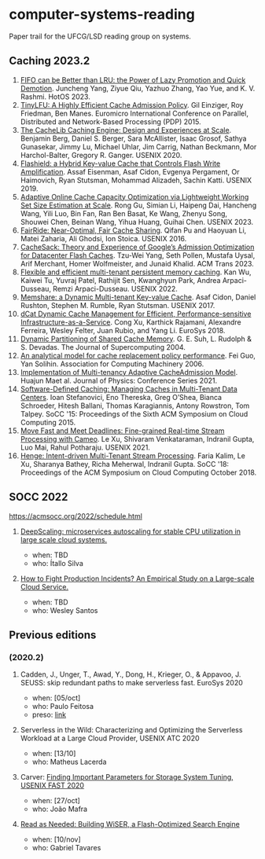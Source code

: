 # computer-systems-reading

Paper trail for the UFCG/LSD reading group on systems.

## Caching 2023.2

1. [FIFO can be Better than LRU: the Power of Lazy Promotion and Quick Demotion](https://dl.acm.org/doi/pdf/10.1145/3593856.3595887). Juncheng Yang, Ziyue Qiu, Yazhuo Zhang, Yao Yue, and K. V. Rashmi. HotOS 2023.
2. [TinyLFU: A Highly Efficient Cache Admission Policy](https://arxiv.org/pdf/1512.00727.pdf). Gil Einziger, Roy Friedman, Ben Manes. Euromicro International Conference on Parallel, Distributed and Network-Based Processing (PDP) 2015.
3. [The CacheLib Caching Engine: Design and Experiences at Scale](https://www.usenix.org/system/files/osdi20-berg.pdf). Benjamin Berg, Daniel S. Berger, Sara McAllister, Isaac Grosof, Sathya Gunasekar, Jimmy Lu, Michael Uhlar, Jim Carrig, Nathan Beckmann, Mor Harchol-Balter, Gregory R. Ganger. USENIX 2020.
4. [Flashield: a Hybrid Key-value Cache that Controls Flash Write Amplification](https://www.usenix.org/system/files/nsdi19-eisenman.pdf). Assaf Eisenman, Asaf Cidon, Evgenya Pergament, Or Haimovich, Ryan Stutsman, Mohammad Alizadeh, Sachin Katti. USENIX 2019.
5. [Adaptive Online Cache Capacity Optimization via Lightweight Working Set Size Estimation at Scale](https://www.usenix.org/system/files/atc23-gu.pdf). Rong Gu, Simian Li, Haipeng Dai, Hancheng Wang, Yili Luo, Bin Fan, Ran Ben Basat, Ke Wang, Zhenyu Song, Shouwei Chen, Beinan Wang, Yihua Huang, Guihai Chen. USENIX 2023.
6. [FairRide: Near-Optimal, Fair Cache Sharing](https://www.usenix.org/system/files/conference/nsdi16/nsdi16-paper-pu.pdf). Qifan Pu and Haoyuan Li, Matei Zaharia, Ali Ghodsi, Ion Stoica. USENIX 2016.
7. [CacheSack: Theory and Experience of Google’s Admission Optimization for Datacenter Flash Caches](https://dl.acm.org/doi/pdf/10.1145/3582014). Tzu-Wei Yang, Seth Pollen, Mustafa Uysal, Arif Merchant, Homer Wolfmeister, and Junaid Khalid. ACM Trans 2023.
8.  [Flexible and efficient multi-tenant persistent memory caching](https://www.usenix.org/system/files/fast22-wu.pdf). Kan Wu, Kaiwei Tu, Yuvraj Patel, Rathijit Sen, Kwanghyun Park, Andrea Arpaci-Dusseau, Remzi Arpaci-Dusseau. USENIX 2022.
9.  [Memshare: a Dynamic Multi-tenant Key-value Cache](https://www.usenix.org/system/files/conference/atc17/atc17-cidon.pdf). Asaf Cidon, Daniel Rushton, Stephen M. Rumble, Ryan Stutsman. USENIX 2017.
10. [dCat Dynamic Cache Management for Efficient, Performance-sensitive Infrastructure-as-a-Service](https://dl.acm.org/doi/pdf/10.1145/3190508.3190555). Cong Xu, Karthick Rajamani, Alexandre Ferreira, Wesley Felter, Juan Rubio, and Yang Li. EuroSys 2018.
11. [Dynamic Partitioning of Shared Cache Memory](https://link.springer.com/article/10.1023/B:SUPE.0000014800.27383.8f). G. E. Suh, L. Rudolph & S. Devadas. The Journal of Supercomputing 2004.
12. [An analytical model for cache replacement policy performance](https://dl.acm.org/doi/10.1145/1140103.1140304). Fei Guo, Yan Solihin. Association for Computing Machinery 2006.
13. [Implementation of Multi-tenancy Adaptive CacheAdmission Model](https://iopscience.iop.org/article/10.1088/1742-6596/2026/1/012045/pdf). Huajun Maet al. Journal of Physics: Conference Series 2021.
14. [Software-Defined Caching: Managing Caches in Multi-Tenant Data Centers](https://dl.acm.org/doi/10.1145/2806777.2806933). Ioan Stefanovici, Eno Thereska, Greg O’Shea, Bianca Schroeder, Hitesh Ballani, Thomas Karagiannis, Antony Rowstron, Tom Talpey. SoCC '15: Proceedings of the Sixth ACM Symposium on Cloud Computing 2015.
15. [Move Fast and Meet Deadlines: Fine-grained Real-time Stream Processing with Cameo](https://www.usenix.org/system/files/nsdi21-xu.pdf). Le Xu, Shivaram Venkataraman, Indranil Gupta, Luo Mai, Rahul Potharaju. USENIX 2021.
16. [Henge: Intent-driven Multi-Tenant Stream Processing](https://lexu1.web.engr.illinois.edu/files/henge-cr.pdf). Faria Kalim, Le Xu, Sharanya Bathey, Richa Meherwal, Indranil Gupta. SoCC '18: Proceedings of the ACM Symposium on Cloud Computing October 2018.

## SOCC 2022

https://acmsocc.org/2022/schedule.html

1. [DeepScaling: microservices autoscaling for stable CPU utilization in large scale cloud systems.](https://dl.acm.org/doi/pdf/10.1145/3542929.3563469)
    * when: TBD
    * who: Ítallo Silva

1. [How to Fight Production Incidents? An Empirical Study on a Large-scale Cloud Service.](https://dl.acm.org/doi/abs/10.1145/3542929.3563482)
    * when: TBD
    * who: Wesley Santos

## Previous editions

### (2020.2)

1. Cadden, J., Unger, T., Awad, Y., Dong, H., Krieger, O., & Appavoo, J. SEUSS: skip redundant paths to make serverless fast. EuroSys 2020
    * when: [05/oct]
    * who: Paulo Feitosa
    * preso: [link](https://docs.google.com/presentation/d/1jOMqBlnAhanPUS4p4aVZurtxKrPcRTlUp4fr8KiPmIY/edit?usp=sharing)
  
2. Serverless in the Wild: Characterizing and Optimizing the Serverless Workload at a Large Cloud Provider, USENIX ATC 2020
   * when: [13/10]
   * who: Matheus Lacerda

3. Carver: [Finding Important Parameters for Storage System Tuning, USENIX FAST 2020](https://www.usenix.org/conference/fast20/presentation/cao-zhen)
   * when: [27/oct]
   * who: João Mafra
   
4. [Read as Needed: Building WiSER, a Flash-Optimized Search Engine](https://www.usenix.org/system/files/fast20-he.pdf)
   * when: [10/nov]
   * who: Gabriel Tavares

